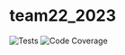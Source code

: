 ﻿# team22_2023

![Tests](https://code.harvard.edu/CS107/team22_2023/main/.github/workflows/test.yml/badge.svg)
![Code Coverage](https://code.harvard.edu/CS107/team22_2023/main/.github/workflows/code-coverage.yml/badge.svg)
